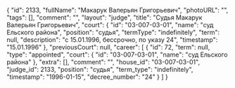 {
    "id": 2133,
    "fullName": "Макарук Валерьян Григорьевич",
    "photoURL": "",
    "tags": [],
    "comment": "",
    "layout": "judge",
    "title": "Судья Макарук Валерьян Григорьевич",
    "court": {
        "id": "03-007-03-01",
        "name": "суд Ельского района",
        "position": "судья",
        "termType": "indefinitely",
        "term": null,
        "description": "c 15.01.1996, бессрочно, по указу 24",
        "timestamp": "15.01.1996"
    },
    "previousCourt": null,
    "career": [
        {
            "id": 72,
            "term": null,
            "type": "appointed",
            "court": {
                "id": "03-007-03-01",
                "name": "суд Ельского района"
            },
            "extra": [],
            "comment": "",
            "house_id": "03-007-03-01",
            "judge_id": 2133,
            "position": "судья",
            "term_type": "indefinitely",
            "timestamp": "1996-01-15",
            "decree_number": "24"
        }
    ]
}